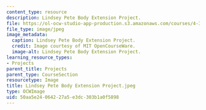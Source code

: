 ```yaml
---
content_type: resource
description: Lindsey Pete Body Extension Project.
file: https://ol-ocw-studio-app-production.s3.amazonaws.com/courses/4-301-introduction-to-the-visual-arts-spring-2007/50aa5e24064227a5e3dc303b1a0f5898_LindseyPeteBodyExtensionProject.jpeg
file_type: image/jpeg
image_metadata:
  caption: Lindsey Pete Body Extension Project.
  credit: Image courtesy of MIT OpenCourseWare.
  image-alt: Lindsey Pete Body Extension Project.
learning_resource_types:
- Projects
parent_title: Projects
parent_type: CourseSection
resourcetype: Image
title: Lindsey Pete Body Extension Project.jpeg
type: OCWImage
uid: 50aa5e24-0642-27a5-e3dc-303b1a0f5898
---
```

